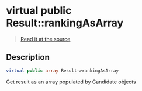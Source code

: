 # virtual public Result::rankingAsArray

> [Read it at the source](https://github.com/julien-boudry/Condorcet/blob/master/src/Result.php#L22)

## Description    

```php
virtual public array Result->rankingAsArray 
```

Get result as an array populated by Candidate objects
